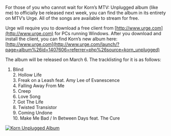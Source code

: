 For those of you who cannot wait for Korn’s MTV: Unplugged album (like me) to officially be released next week, you can find the album in its entirety on MTV’s Urge. All of the songs are available to stream for free.

Urge will require you to download a free client from [http://www.urge.com](http://www.urge.com) for PCs running Windows. After you download and install the client, you can find Korn’s new album here: [http://www.urge.com](http://www.urge.com/launch/?page=album%26id=1407606=referrer=php%26source=korn_unplugged)

The album will be released on March 6. The tracklisting for it is as follows:

1.  Blind  
    2\. Hollow Life  
    3\. Freak on a Leash feat. Amy Lee of Evanescence  
    4\. Falling Away From Me  
    5\. Creep  
    6\. Love Song  
    7\. Got The Life  
    8\. Twisted Transistor  
    9\. Coming Undone  
    10\. Make Me Bad / In Between Days feat. The Cure

[![Korn Unplugged Album](/files/2007/03/album_unplugged.thumbnail.jpg)](https://blog.alexseifert.com/wp-content/uploads/2007/03/album_unplugged.jpg "Korn Unplugged Album")